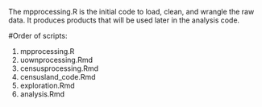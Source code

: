 The mpprocessing.R is the initial code to load, clean, and wrangle the raw data. It produces products that will be used later in the analysis code. 

#Order of scripts:
1. mpprocessing.R
2. uownprocessing.Rmd
3. censusprocessing.Rmd
4. censusland_code.Rmd
5. exploration.Rmd
6. analysis.Rmd